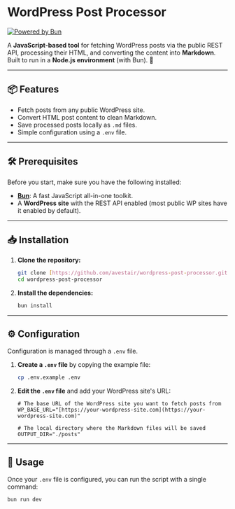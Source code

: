 # WordPress Post Processor

[![Powered by Bun](https://img.shields.io/badge/Powered%20by-Bun-black?style=flat&logo=bun)](https://bun.sh/)

A **JavaScript-based tool** for fetching WordPress posts via the public REST API, processing their HTML, and converting the content into **Markdown**. Built to run in a **Node.js environment** (with Bun). 🚀

---

## 📦 Features

- Fetch posts from any public WordPress site.
- Convert HTML post content to clean Markdown.
- Save processed posts locally as `.md` files.
- Simple configuration using a `.env` file.

---

## 🛠 Prerequisites

Before you start, make sure you have the following installed:

- **[Bun](https://bun.sh/)**: A fast JavaScript all-in-one toolkit.
- A **WordPress site** with the REST API enabled (most public WP sites have it enabled by default).

---

## 📥 Installation

1.  **Clone the repository:**

    ```bash
    git clone [https://github.com/avestair/wordpress-post-processor.git](https://github.com/avestair/wordpress-post-processor.git)
    cd wordpress-post-processor
    ```

2.  **Install the dependencies:**
    ```bash
    bun install
    ```

---

## ⚙️ Configuration

Configuration is managed through a `.env` file.

1.  **Create a `.env` file** by copying the example file:

    ```bash
    cp .env.example .env
    ```

2.  **Edit the `.env` file** and add your WordPress site's URL:

    ```dotenv
    # The base URL of the WordPress site you want to fetch posts from
    WP_BASE_URL="[https://your-wordpress-site.com](https://your-wordpress-site.com)"

    # The local directory where the Markdown files will be saved
    OUTPUT_DIR="./posts"
    ```

---

## 🚀 Usage

Once your `.env` file is configured, you can run the script with a single command:

```bash
bun run dev
```
